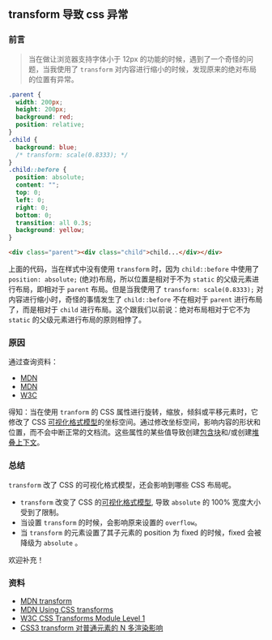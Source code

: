 ## transform 导致 css 异常

### 前言

> 当在做让浏览器支持字体小于 12px 的功能的时候，遇到了一个奇怪的问题，当我使用了 `transform` 对内容进行缩小的时候，发现原来的绝对布局的位置有异常。

```css
.parent {
  width: 200px;
  height: 200px;
  background: red;
  position: relative;
}
.child {
  background: blue;
  /* transform: scale(0.8333); */
}
.child::before {
  position: absolute;
  content: "";
  top: 0;
  left: 0;
  right: 0;
  bottom: 0;
  transition: all 0.3s;
  background: yellow;
}
```

```html
<div class="parent"><div class="child">child...</div></div>
```

上面的代码，当在样式中没有使用 `transform` 时，因为 `child::before` 中使用了 `position: absolute;` (绝对)布局，所以位置是相对于不为 `static` 的父级元素进行布局，即相对于 `parent` 布局。但是当我使用了 `transform: scale(0.8333);` 对内容进行缩小时，奇怪的事情发生了 `child::before` 不在相对于 `parent` 进行布局了，而是相对于 `child` 进行布局。这个跟我们以前说：绝对布局相对于它不为 `static` 的父级元素进行布局的原则相悖了。

### 原因

通过查询资料：

- [MDN](https://developer.mozilla.org/en-US/docs/Web/CSS/transform)
- [MDN](https://developer.mozilla.org/en-US/docs/Web/CSS/CSS_Transforms/Using_CSS_transforms)
- [W3C](https://drafts.csswg.org/css-transforms/#module-interactions)

得知：当在使用 `tranform` 的 CSS 属性进行旋转，缩放，倾斜或平移元素时，它修改了 CSS [可视化格式模型](https://developer.mozilla.org/en-US/docs/Web/CSS/Visual_formatting_model)的坐标空间。通过修改坐标空间，影响内容的形状和位置，而不会中断正常的文档流。这些属性的某些值导致创建[包含块](https://www.w3.org/TR/CSS2/visuren.html#containing-block)和/或创建[堆叠上下文](https://drafts.csswg.org/css-position-3/#stacking-context)。

### 总结

`transform` 改了 CSS 的可视化格式模型，还会影响到哪些 CSS 布局呢。

- `transform` 改变了 CSS 的[可视化格式模型](https://www.w3.org/TR/CSS2/visuren.html), 导致 `absolute` 的 100% 宽度大小受到了限制。
- 当设置 `transform` 的时候，会影响原来设置的 `overflow`。
- 当 `transform` 的元素设置了其子元素的 position 为 fixed 的时候，fixed 会被降级为 `absolute` 。

欢迎补充！

### 资料

- [MDN transform](https://developer.mozilla.org/en-US/docs/Web/CSS/transform)
- [MDN Using CSS transforms](https://developer.mozilla.org/en-US/docs/Web/CSS/CSS_Transforms/Using_CSS_transforms)
- [W3C CSS Transforms Module Level 1](https://drafts.csswg.org/css-transforms/#module-interactions)
- [CSS3 transform 对普通元素的 N 多渲染影响](https://www.zhangxinxu.com/wordpress/2015/05/css3-transform-affect/)
